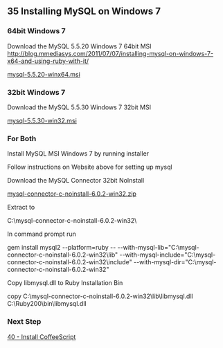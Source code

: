 ## 35 Installing MySQL on Windows 7

### 64bit Windows 7

Download the MySQL 5.5.20 Windows 7 64bit MSI
  http://blog.mmediasys.com/2011/07/07/installing-mysql-on-windows-7-x64-and-using-ruby-with-it/

  [mysql-5.5.20-winx64.msi](http://dev.mysql.com/downloads/mirror.php?id=405766)

### 32bit Windows 7

Download the MySQL 5.5.30 Windows 7 32bit MSI

  [mysql-5.5.30-win32.msi](http://dev.mysql.com/downloads/mirror.php?id=411874)


### For Both

Install MySQL MSI Windows 7 by running installer

Follow instructions on Website above for setting up mysql


Download the MySQL Connector 32bit NoInstall

  [mysql-connector-c-noinstall-6.0.2-win32.zip](http://dev.mysql.com/downloads/mirror.php?id=377978)

Extract to

  C:\mysql-connector-c-noinstall-6.0.2-win32\

In command prompt run

  gem install mysql2 --platform=ruby -- --with-mysql-lib="C:\mysql-connector-c-noinstall-6.0.2-win32\lib" --with-mysql-include="C:\mysql-connector-c-noinstall-6.0.2-win32\include" --with-mysql-dir="C:\mysql-connector-c-noinstall-6.0.2-win32"


Copy libmysql.dll to Ruby Installation Bin

  copy C:\mysql-connector-c-noinstall-6.0.2-win32\lib\libmysql.dll C:\Ruby200\bin\libmysql.dll


### Next Step

[40 - Install CoffeeScript](https://github.com/remomueller/documentation/tree/master/windows/40-coffeescript.md)
